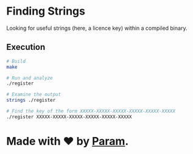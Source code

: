 # Finding Strings
Looking for useful strings (here, a
licence key) within a compiled binary.

## Execution
```bash
# Build
make

# Run and analyze
./register

# Examine the output
strings ./register

# Find the key of the form XXXXX-XXXXX-XXXXX-XXXXX-XXXXX-XXXXX
./register XXXXX-XXXXX-XXXXX-XXXXX-XXXXX-XXXXX
```

# Made with ❤ by [Param](https://www.paramsid.com).
